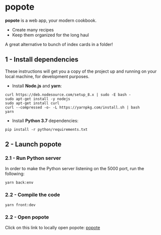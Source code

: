 # popote

**popote** is a web app, your modern cookbook.

- Create many recipes
- Keep them organized for the long haul

A great alternative to bunch of index cards in a folder!

## 1 - Install dependencies

These instructions will get you a copy of the project up and running on your local machine, for development purposes.

- Install **Node.js** and **yarn**:

```
curl https://deb.nodesource.com/setup_8.x | sudo -E bash -
sudo apt-get install -y nodejs
sudo apt-get install curl
curl --compressed -o- -L https://yarnpkg.com/install.sh | bash
yarn
```

- Install **Python 3.7** dependencies:

```
pip install -r python/requirements.txt
```

## 2 - Launch popote

### 2.1 - Run Python server

In order to make the Python server listening on the 5000 port, run the following:

```
yarn back:env
```

### 2.2 - Compile the code

```
yarn front:dev
```

### 2.2 - Open popote

Click on this link to locally open popote: [popote](http://localhost:8080/)
